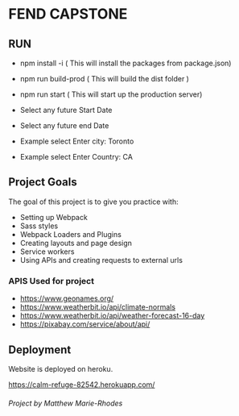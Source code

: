 # FEND CAPSTONE

## RUN

- npm install -i ( This will install the packages from package.json)
- npm run build-prod ( This will build the dist folder )
- npm run start ( This will start up the production server)

- Select any future Start Date
- Select any future end Date
- Example select Enter city: Toronto
- Example select Enter Country: CA

## Project Goals
The goal of this project is to give you practice with:
- Setting up Webpack
- Sass styles
- Webpack Loaders and Plugins
- Creating layouts and page design
- Service workers
- Using APIs and creating requests to external urls

### APIS Used for project

- https://www.geonames.org/
- https://www.weatherbit.io/api/climate-normals
- https://www.weatherbit.io/api/weather-forecast-16-day
- https://pixabay.com/service/about/api/

## Deployment

Website is deployed on heroku.

https://calm-refuge-82542.herokuapp.com/

###### Project by Matthew Marie-Rhodes
